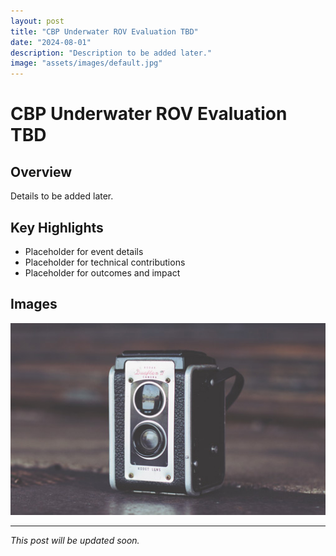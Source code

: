 ```yaml
---
layout: post
title: "CBP Underwater ROV Evaluation TBD"
date: "2024-08-01"
description: "Description to be added later."
image: "assets/images/default.jpg"
---
```


# CBP Underwater ROV Evaluation TBD

## Overview
Details to be added later.

## Key Highlights
- Placeholder for event details
- Placeholder for technical contributions
- Placeholder for outcomes and impact

## Images
![Placeholder](assets/images/default.jpg)

---

*This post will be updated soon.*
